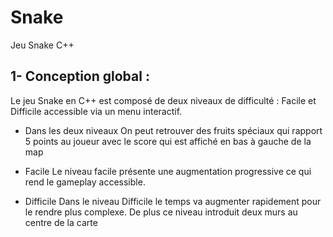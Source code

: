 # Snake
Jeu Snake C++

## 1- Conception global :

Le jeu Snake en C++ est composé de deux niveaux de difficulté : Facile et Difficile accessible via un menu interactif.

- Dans les deux niveaux
On peut retrouver des fruits spéciaux qui rapport 5 points au joueur avec le score qui est affiché en bas à gauche de la map

- Facile
Le niveau facile présente une augmentation progressive ce qui rend le gameplay accessible.

- Difficile
Dans le niveau Difficile le temps va augmenter rapidement pour le rendre plus complexe.
De plus ce niveau introduit deux murs au centre de la carte 
